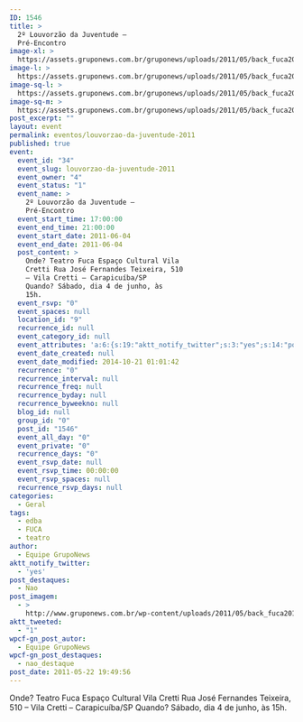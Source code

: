 ```yaml
---
ID: 1546
title: >
  2º Louvorzão da Juventude –
  Pré-Encontro
image-xl: >
  https://assets.gruponews.com.br/gruponews/uploads/2011/05/back_fuca2011.jpg
image-l: >
  https://assets.gruponews.com.br/gruponews/uploads/2011/05/back_fuca2011.jpg
image-sq-l: >
  https://assets.gruponews.com.br/gruponews/uploads/2011/05/back_fuca2011.jpg
image-sq-m: >
  https://assets.gruponews.com.br/gruponews/uploads/2011/05/back_fuca2011-720x300.jpg
post_excerpt: ""
layout: event
permalink: eventos/louvorzao-da-juventude-2011
published: true
event:
  event_id: "34"
  event_slug: louvorzao-da-juventude-2011
  event_owner: "4"
  event_status: "1"
  event_name: >
    2º Louvorzão da Juventude –
    Pré-Encontro
  event_start_time: 17:00:00
  event_end_time: 21:00:00
  event_start_date: 2011-06-04
  event_end_date: 2011-06-04
  post_content: >
    Onde? Teatro Fuca Espaço Cultural Vila
    Cretti Rua José Fernandes Teixeira, 510
    – Vila Cretti – Carapicuíba/SP
    Quando? Sábado, dia 4 de junho, às
    15h.
  event_rsvp: "0"
  event_spaces: null
  location_id: "9"
  recurrence_id: null
  event_category_id: null
  event_attributes: 'a:6:{s:19:"aktt_notify_twitter";s:3:"yes";s:14:"post_destaques";s:3:"Nao";s:11:"post_imagem";s:77:"http://www.gruponews.com.br/wp-content/uploads/2011/05/back_fuca2011.jpg";s:12:"aktt_tweeted";s:1:"1";s:18:"wpcf-gn_post_autor";s:16:"Equipe GrupoNews";s:22:"wpcf-gn_post_destaques";s:12:"nao_destaque";}'
  event_date_created: null
  event_date_modified: 2014-10-21 01:01:42
  recurrence: "0"
  recurrence_interval: null
  recurrence_freq: null
  recurrence_byday: null
  recurrence_byweekno: null
  blog_id: null
  group_id: "0"
  post_id: "1546"
  event_all_day: "0"
  event_private: "0"
  recurrence_days: "0"
  event_rsvp_date: null
  event_rsvp_time: 00:00:00
  event_rsvp_spaces: null
  recurrence_rsvp_days: null
categories:
  - Geral
tags:
  - edba
  - FUCA
  - teatro
author:
  - Equipe GrupoNews
aktt_notify_twitter:
  - 'yes'
post_destaques:
  - Nao
post_imagem:
  - >
    http://www.gruponews.com.br/wp-content/uploads/2011/05/back_fuca2011.jpg
aktt_tweeted:
  - "1"
wpcf-gn_post_autor:
  - Equipe GrupoNews
wpcf-gn_post_destaques:
  - nao_destaque
post_date: 2011-05-22 19:49:56
---
```

Onde? Teatro Fuca Espaço Cultural Vila Cretti Rua José Fernandes Teixeira, 510 – Vila Cretti – Carapicuíba/SP Quando? Sábado, dia 4 de junho, às 15h.